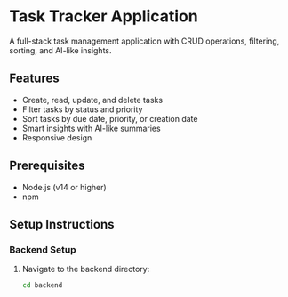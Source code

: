 # Task Tracker Application

A full-stack task management application with CRUD operations, filtering, sorting, and AI-like insights.

## Features

- Create, read, update, and delete tasks
- Filter tasks by status and priority
- Sort tasks by due date, priority, or creation date
- Smart insights with AI-like summaries
- Responsive design

## Prerequisites

- Node.js (v14 or higher)
- npm

## Setup Instructions

### Backend Setup

1. Navigate to the backend directory:
   ```bash
   cd backend